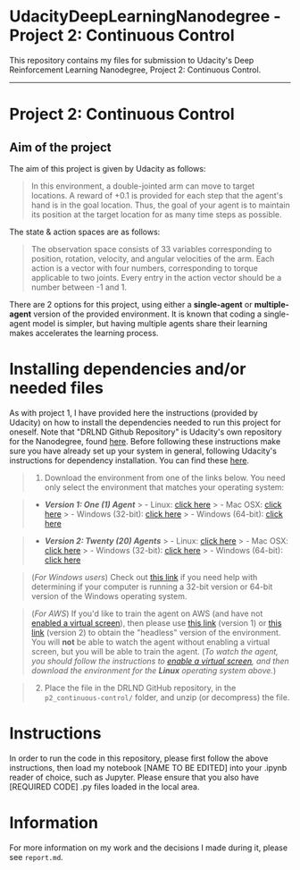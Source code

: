 # UdacityDeepLearningNanodegree - Project 2: Continuous Control

This repository contains my files for submission to Udacity's Deep Reinforcement Learning Nanodegree, Project 2: Continuous Control. 

-------

# Project 2: Continuous Control 

## Aim of the project 

The aim of this project is given by Udacity as follows: 

> In this environment, a double-jointed arm can move to target locations. A reward of +0.1 is provided for each step that the agent's hand is in the goal location. Thus, the goal of your agent is to maintain its position at the target location for as many time steps as possible.

The state & action spaces are as follows: 

> The observation space consists of 33 variables corresponding to position, rotation, velocity, and angular velocities of the arm. Each action is a vector with four numbers, corresponding to torque applicable to two joints. Every entry in the action vector should be a number between -1 and 1.

There are 2 options for this project, using either a **single-agent** or **multiple-agent** version of the provided environment. It is known that coding a single-agent model is simpler, but having multiple agents share their learning makes accelerates the learning process. 


# Installing dependencies and/or needed files 

As with project 1, I have provided here the instructions (provided by Udacity) on how to install the dependencies needed to run this project for oneself. Note that "DRLND Github Repository" is Udacity's own repository for the Nanodegree, found [here](https://github.com/udacity/deep-reinforcement-learning). Before following these instructions make sure you have already set up your system in general, following Udacity's instructions for dependency installation. You can find these [here](https://github.com/udacity/deep-reinforcement-learning#dependencies).

> 1. Download the environment from one of the links below.  You need only select the environment that matches your operating system:

   > - **_Version 1: One (1) Agent_**
       > - Linux: [click here](https://s3-us-west-1.amazonaws.com/udacity-drlnd/P2/Reacher/one_agent/Reacher_Linux.zip)
       > - Mac OSX: [click here](https://s3-us-west-1.amazonaws.com/udacity-drlnd/P2/Reacher/one_agent/Reacher.app.zip)
       > - Windows (32-bit): [click here](https://s3-us-west-1.amazonaws.com/udacity-drlnd/P2/Reacher/one_agent/Reacher_Windows_x86.zip)
       > - Windows (64-bit): [click here](https://s3-us-west-1.amazonaws.com/udacity-drlnd/P2/Reacher/one_agent/Reacher_Windows_x86_64.zip)

   > - **_Version 2: Twenty (20) Agents_**
       > - Linux: [click here](https://s3-us-west-1.amazonaws.com/udacity-drlnd/P2/Reacher/Reacher_Linux.zip)
       > - Mac OSX: [click here](https://s3-us-west-1.amazonaws.com/udacity-drlnd/P2/Reacher/Reacher.app.zip)
       > - Windows (32-bit): [click here](https://s3-us-west-1.amazonaws.com/udacity-drlnd/P2/Reacher/Reacher_Windows_x86.zip)
       > - Windows (64-bit): [click here](https://s3-us-west-1.amazonaws.com/udacity-drlnd/P2/Reacher/Reacher_Windows_x86_64.zip)
    
   > (_For Windows users_) Check out [this link](https://support.microsoft.com/en-us/help/827218/how-to-determine-whether-a-computer-is-running-a-32-bit-version-or-64) if you need help with determining if your computer is running a 32-bit version or 64-bit version of the Windows operating system.

   > (_For AWS_) If you'd like to train the agent on AWS (and have not [enabled a virtual screen](https://github.com/Unity-Technologies/ml-agents/blob/master/docs/Training-on-Amazon-Web-Service.md)), then please use [this link](https://s3-us-west-1.amazonaws.com/udacity-drlnd/P2/Reacher/one_agent/Reacher_Linux_NoVis.zip) (version 1) or [this link](https://s3-us-west-1.amazonaws.com/udacity-drlnd/P2/Reacher/Reacher_Linux_NoVis.zip) (version 2) to obtain the "headless" version of the environment.  You will **not** be able to watch the agent without enabling a virtual screen, but you will be able to train the agent.  (_To watch the agent, you should follow the instructions to [enable a virtual screen](https://github.com/Unity-Technologies/ml-agents/blob/master/docs/Training-on-Amazon-Web-Service.md), and then download the environment for the **Linux** operating system above._)

> 2. Place the file in the DRLND GitHub repository, in the `p2_continuous-control/` folder, and unzip (or decompress) the file. 


# Instructions 

In order to run the code in this repository, please first follow the above instructions, then load my notebook [NAME TO BE EDITED] into your .ipynb reader of choice, such as Jupyter. Please ensure that you also have [REQUIRED CODE] .py files loaded in the local area. 

# Information

For more information on my work and the decisions I made during it, please see `report.md`. 
